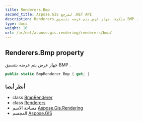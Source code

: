 ```yaml
---
title: Renderers.Bmp
second_title: Aspose.GIS لمرجع .NET API
description: Renderers ملكية. جهاز عرض يتم عرضه بتنسيق BMP .
type: docs
weight: 10
url: /ar/net/aspose.gis.rendering/renderers/bmp/
---
```

## Renderers.Bmp property

جهاز عرض يتم عرضه بتنسيق BMP .

```csharp
public static BmpRenderer Bmp { get; }
```

### أنظر أيضا

* class [BmpRenderer](../../../aspose.gis.rendering.formats.bmp/bmprenderer/)
* class [Renderers](../)
* مساحة الاسم [Aspose.Gis.Rendering](../../renderers/)
* المجسم [Aspose.GIS](../../../)


